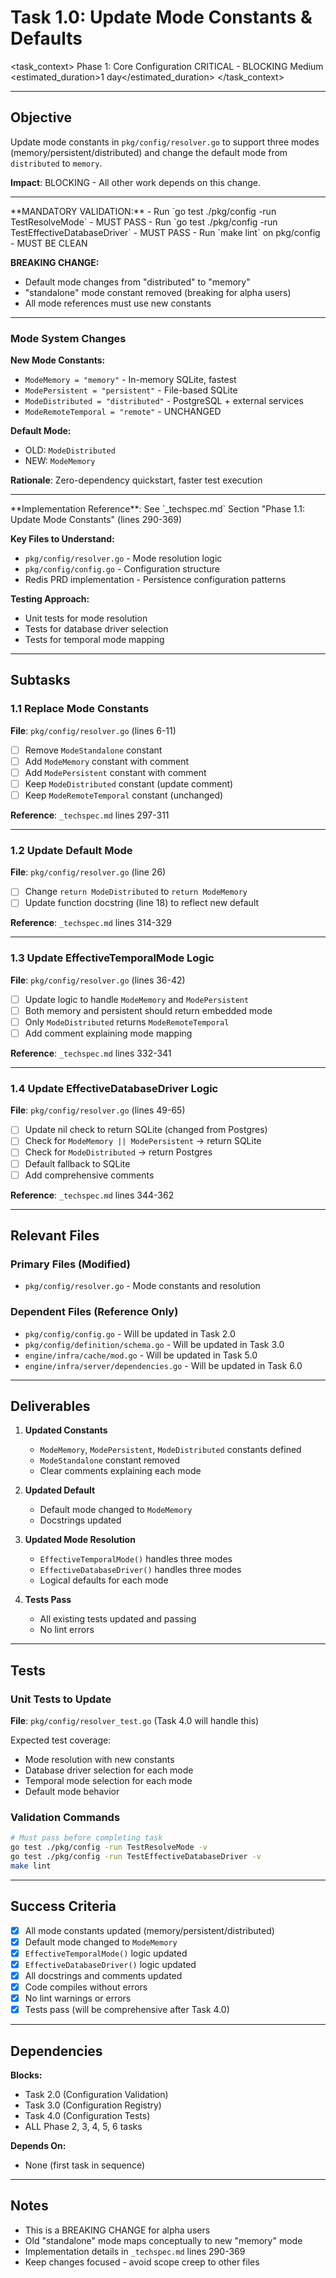 # Task 1.0: Update Mode Constants & Defaults

<task_context>
<phase>Phase 1: Core Configuration</phase>
<priority>CRITICAL - BLOCKING</priority>
<complexity>Medium</complexity>
<estimated_duration>1 day</estimated_duration>
</task_context>

---

## Objective

Update mode constants in `pkg/config/resolver.go` to support three modes (memory/persistent/distributed) and change the default mode from `distributed` to `memory`.

**Impact**: BLOCKING - All other work depends on this change.

---

<critical>
**MANDATORY VALIDATION:**
- Run `go test ./pkg/config -run TestResolveMode` - MUST PASS
- Run `go test ./pkg/config -run TestEffectiveDatabaseDriver` - MUST PASS
- Run `make lint` on pkg/config - MUST BE CLEAN

**BREAKING CHANGE:**
- Default mode changes from "distributed" to "memory"
- "standalone" mode constant removed (breaking for alpha users)
- All mode references must use new constants
</critical>

---

<requirements>

### Mode System Changes

**New Mode Constants:**
- `ModeMemory = "memory"` - In-memory SQLite, fastest
- `ModePersistent = "persistent"` - File-based SQLite
- `ModeDistributed = "distributed"` - PostgreSQL + external services
- `ModeRemoteTemporal = "remote"` - UNCHANGED

**Default Mode:**
- OLD: `ModeDistributed`
- NEW: `ModeMemory`

**Rationale**: Zero-dependency quickstart, faster test execution

</requirements>

---

<research>
**Implementation Reference**: See `_techspec.md` Section "Phase 1.1: Update Mode Constants" (lines 290-369)

**Key Files to Understand:**
- `pkg/config/resolver.go` - Mode resolution logic
- `pkg/config/config.go` - Configuration structure
- Redis PRD implementation - Persistence configuration patterns

**Testing Approach:**
- Unit tests for mode resolution
- Tests for database driver selection
- Tests for temporal mode mapping
</research>

---

## Subtasks

### 1.1 Replace Mode Constants
**File**: `pkg/config/resolver.go` (lines 6-11)

- [ ] Remove `ModeStandalone` constant
- [ ] Add `ModeMemory` constant with comment
- [ ] Add `ModePersistent` constant with comment
- [ ] Keep `ModeDistributed` constant (update comment)
- [ ] Keep `ModeRemoteTemporal` constant (unchanged)

**Reference**: `_techspec.md` lines 297-311

---

### 1.2 Update Default Mode
**File**: `pkg/config/resolver.go` (line 26)

- [ ] Change `return ModeDistributed` to `return ModeMemory`
- [ ] Update function docstring (line 18) to reflect new default

**Reference**: `_techspec.md` lines 314-329

---

### 1.3 Update EffectiveTemporalMode Logic
**File**: `pkg/config/resolver.go` (lines 36-42)

- [ ] Update logic to handle `ModeMemory` and `ModePersistent`
- [ ] Both memory and persistent should return embedded mode
- [ ] Only `ModeDistributed` returns `ModeRemoteTemporal`
- [ ] Add comment explaining mode mapping

**Reference**: `_techspec.md` lines 332-341

---

### 1.4 Update EffectiveDatabaseDriver Logic
**File**: `pkg/config/resolver.go` (lines 49-65)

- [ ] Update nil check to return SQLite (changed from Postgres)
- [ ] Check for `ModeMemory || ModePersistent` → return SQLite
- [ ] Check for `ModeDistributed` → return Postgres
- [ ] Default fallback to SQLite
- [ ] Add comprehensive comments

**Reference**: `_techspec.md` lines 344-362

---

## Relevant Files

### Primary Files (Modified)
- `pkg/config/resolver.go` - Mode constants and resolution

### Dependent Files (Reference Only)
- `pkg/config/config.go` - Will be updated in Task 2.0
- `pkg/config/definition/schema.go` - Will be updated in Task 3.0
- `engine/infra/cache/mod.go` - Will be updated in Task 5.0
- `engine/infra/server/dependencies.go` - Will be updated in Task 6.0

---

## Deliverables

1. **Updated Constants**
   - `ModeMemory`, `ModePersistent`, `ModeDistributed` constants defined
   - `ModeStandalone` constant removed
   - Clear comments explaining each mode

2. **Updated Default**
   - Default mode changed to `ModeMemory`
   - Docstrings updated

3. **Updated Mode Resolution**
   - `EffectiveTemporalMode()` handles three modes
   - `EffectiveDatabaseDriver()` handles three modes
   - Logical defaults for each mode

4. **Tests Pass**
   - All existing tests updated and passing
   - No lint errors

---

## Tests

### Unit Tests to Update
**File**: `pkg/config/resolver_test.go` (Task 4.0 will handle this)

Expected test coverage:
- Mode resolution with new constants
- Database driver selection for each mode
- Temporal mode selection for each mode
- Default mode behavior

### Validation Commands
```bash
# Must pass before completing task
go test ./pkg/config -run TestResolveMode -v
go test ./pkg/config -run TestEffectiveDatabaseDriver -v
make lint
```

---

## Success Criteria

- [x] All mode constants updated (memory/persistent/distributed)
- [x] Default mode changed to `ModeMemory`
- [x] `EffectiveTemporalMode()` logic updated
- [x] `EffectiveDatabaseDriver()` logic updated
- [x] All docstrings and comments updated
- [x] Code compiles without errors
- [x] No lint warnings or errors
- [x] Tests pass (will be comprehensive after Task 4.0)

---

## Dependencies

**Blocks:**
- Task 2.0 (Configuration Validation)
- Task 3.0 (Configuration Registry)
- Task 4.0 (Configuration Tests)
- ALL Phase 2, 3, 4, 5, 6 tasks

**Depends On:**
- None (first task in sequence)

---

## Notes

- This is a BREAKING CHANGE for alpha users
- Old "standalone" mode maps conceptually to new "memory" mode
- Implementation details in `_techspec.md` lines 290-369
- Keep changes focused - avoid scope creep to other files
